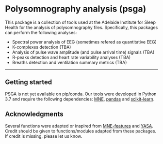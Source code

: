 # Polysomnography analysis (psga)

This package is a collection of tools used at the Adelaide 
Institute for Sleep Health for the analysis of polysomnography files. 
Specifically, this packages can perform the following analyses:
- Spectral power analysis of EEG (sometimes refered as quantitative EEG)
- K-complexes detection (TBA)
- Analysis of pulse wave amplitude (and pulse arrival time) signals (TBA)
- R-peaks detection and heart rate variability analyses (TBA)
- Breaths detection and ventilation summary metrics (TBA)

---

## Getting started

PSGA is not yet available on pip/conda. Our tools were developed in Python 3.7 
and require the following dependencies: 
[MNE](https://mne.tools/stable/index.html), [pandas](https://pandas.pydata.org/)
and [scikit-learn](https://scikit-learn.org/stable/).

## Acknowledgments
Several functions were adapted or inspired from 
[MNE-features](https://mne.tools/mne-features/index.html) and 
[YASA](https://raphaelvallat.com/yasa/build/html/index.html). Credit should 
be given to functions/modules adapted from these packages. If credit is 
missing, please let us know.


